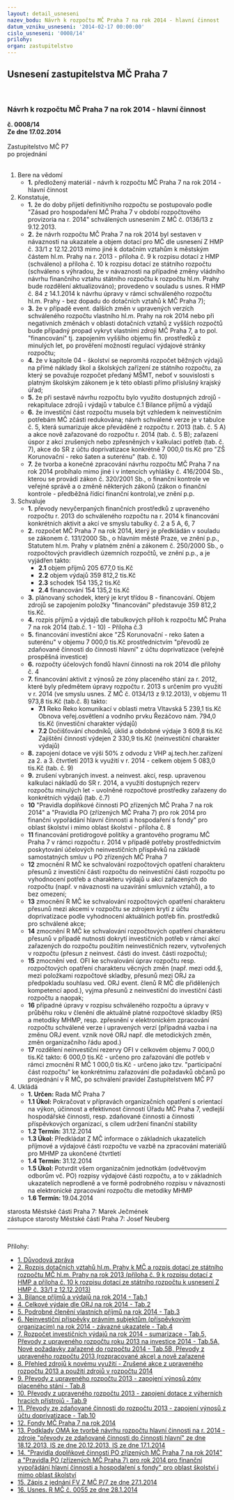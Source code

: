 ```yaml
---
layout: detail_usneseni
nazev_bodu: Návrh k rozpočtu MČ Praha 7 na rok 2014 - hlavní činnost
datum_vzniku_usneseni: '2014-02-17 00:00:00'
cislo_usneseni: '0008/14'
prilohy: 
organ: zastupitelstvo
---
```

<div id="ucUsn_pList" class="usn">
	<span><h2>Usnesení zastupitelstva MČ Praha 7 </h2>
<br></span><div class="standBody">
<span><h3>Návrh k rozpočtu MČ Praha 7 na rok 2014 - hlavní činnost</h3></span><div class="center">
		<strong>č. 0008/14</strong><br>
	</div>
<div class="center">
		<strong>Ze dne 17.02.2014</strong><br><br>
	</div>Zastupitelstvo MČ P7<br> po projednání<br><br><ol>
<li>Bere na vědomí<ul><li>
<strong>1.</strong> předložený materiál - návrh k rozpočtu MČ Praha 7 na rok 2014 - hlavní činnost</li></ul>
</li>
<li>Konstatuje,<ul>
<li>
<strong>1.</strong> že do doby přijetí definitivního rozpočtu se postupovalo podle "Zásad pro hospodaření MČ Praha 7 v období rozpočtového provizoria na r. 2014" schválených usnesením Z MČ č. 0136/13  z 9.12.2013.</li>
<li>
<strong>2.</strong> že návrh rozpočtu MČ Praha 7 na rok 2014 byl sestaven v návaznosti na ukazatele a objem dotací pro MČ dle usnesení Z HMP č. 33/1 z 12.12.2013 mimo jiné k dotačním vztahům k městským částem hl.m. Prahy na r. 2013 - příloha č. 9 k rozpisu dotací z HMP (schváleno)  a příloha č. 10  k  rozpisu dotací ze státního rozpočtu (schváleno s výhradou, že v návaznosti na případné změny vládního návrhu finančního vztahu státního rozpočtu k rozpočtu hl.m. Prahy bude rozdělení aktualizováno); provedeno v souladu s usnes. R HMP č. 84 z 14.1.2014 k návrhu úpravy v rámci schváleného rozpočtu hl.m. Prahy - bez dopadu do dotačních vztahů k MČ Praha 7);</li>
<li>
<strong>3.</strong> že v případě event. dalších změn v upravených  verzích schváleného  rozpočtu vlastního hl.m. Prahy na rok 2014 nebo při negativních  změnách v oblasti dotačních vztahů z vyšších rozpočtů bude případný propad vykryt vlastními zdroji MČ Praha 7, a to pol. "financování" tj. zapojením vyššího objemu fin. prostředků z minulých let,  po prověření možností regulací výdajové stránky rozpočtu;</li>
<li>
<strong>4.</strong> že v kapitole 04 - školství se nepromítá rozpočet běžných výdajů na přímé náklady škol a školských zařízení ze státního rozpočtu, za který se  považuje rozpočet předaný MŠMT, neboť v souvislosti s platným školským zákonem je k této oblasti přímo příslušný krajský úřad; </li>
<li>
<strong>5.</strong> že při sestavě návrhu rozpočtu bylo využito dostupných zdrojů - rekapitulace zdrojů i výdajů v tabulce č.1 Bilance příjmů a výdajů </li>
<li>
<strong>6.</strong> že investiční část  rozpočtu musela být vzhledem k neinvestičním potřebám MČ zčásti redukována; návrh schválené verze je v tabulce č. 5, která sumarizuje akce převáděné z rozpočtu r. 2013  (tab. č. 5 A) a akce nově zařazované do rozpočtu r. 2014 (tab. č. 5 B); zařazení úspor z akcí zrušených nebo zpřesněných v kalkulaci potřeb (tab. č. 7),  akce do SR z účtu doprivatizace  konkrétně 7 000,0 tis.Kč pro  "ZŠ Korunovační - reko šaten a suterénu" (tab. č. 10)</li>
<li>
<strong>7.</strong> že tvorba a konečné zpracování návrhu rozpočtu MČ Praha 7 na rok 2014 probíhalo mimo jiné i v intencích vyhlášky č. 416/2004 Sb., kterou se provádí zákon č. 320/2001 Sb.,  o finanční kontrole ve veřejné správě a o změně některých zákonů (zákon o finanční kontrole - předběžná řídící finanční kontrola),ve znění p.p.</li>
</ul>
</li>
<li>Schvaluje<ul>
<li>
<strong>1.</strong> převody nevyčerpaných finančních prostředků z upraveného rozpočtu r. 2013 do schváleného rozpočtu na r. 2014 k  financování konkrétních aktivit a akcí ve smyslu tabulky č. 2 a 5 A, 6, 7 </li>
<li>
<strong>2.</strong> rozpočet MČ Praha 7 na rok 2014, který je předkládán v souladu se zákonem č. 131/2000 Sb., o hlavním městě Praze, ve znění p.p., Statutem hl.m. Prahy v platném znění a zákonem č. 250/2000 Sb., o rozpočtových pravidlech územních rozpočtů, ve znění p.p., a je vyjádřen takto:<ul>
<li>
<strong>2.1</strong> objem příjmů  205 677,0 tis.Kč</li>
<li>
<strong>2.2</strong> objem výdajů  359 812,2 tis.Kč</li>
<li>
<strong>2.3</strong> schodek           154 135,2 tis.Kč</li>
<li>
<strong>2.4</strong> financování      154 135,2 tis.Kč</li>
</ul>
</li>
<li>
<strong>3.</strong> plánovaný schodek, který je kryt třídou 8 - financování. Objem zdrojů se zapojením položky "financování" představuje 359 812,2 tis.Kč.</li>
<li>
<strong>4.</strong> rozpis příjmů a výdajů dle tabulkových příloh k rozpočtu MČ Praha 7 na rok 2014 (tab.č. 1 - 10)  - Příloha č.3 </li>
<li>
<strong>5.</strong> financování investiční akce "ZŠ Korunovační - reko šaten a suterénu" v objemu   7 000,0 tis.Kč prostřednictvím "převodů ze zdaňované činnosti do činnosti hlavní" z účtu doprivatizace (veřejně prospěšná investice) </li>
<li>
<strong>6.</strong> rozpočty účelových fondů hlavní činnosti na rok 2014 dle přílohy č. 4    </li>
<li>
<strong>7.</strong> financování aktivit z  výnosů ze zóny placeného stání za r. 2012, které byly předmětem úpravy rozpočtu r. 2013 s určením pro využití v r. 2014 (ve smyslu usnes. Z MČ č. 0134/13 z 9.12.2013), v objemu 11 973,8 tis.Kč (tab.č. 8)  takto:<ul>
<li>
<strong>7.1</strong> Reko Reko komunikací v oblasti metra Vltavská                    5 239,1 tis.Kč Obnova veřej.osvětlení a vodního prvku Řezáčovo nám.           794,0 tis.Kč (investiční charakter výdajů)</li>
<li>
<strong>7.2</strong> Dočišťování chodníků, úklid a obdobné výdaje                       3 609,8 tis.Kč Zajištění činností výdejen                                                         2 330,9 tis.Kč (neinvestiční charakter výdajů)</li>
</ul>
</li>
<li>
<strong>8.</strong> zapojení dotace ve výši 50% z odvodu z VHP aj.tech.her.zařízení za 2. a 3. čtvrtletí 2013 k využití v r. 2014 - celkem objem 5 083,0 tis.Kč (tab. č. 9)</li>
<li>
<strong>9.</strong> zrušení vybraných invest. a neinvest. akcí, resp. upravenou kalkulaci nákladů do SR r. 2014, a  využití dostupných rezerv rozpočtu minulých let - uvolněné rozpočtové prostředky zařazeny do konkrétních výdajů (tab. č.7)</li>
<li>
<strong>10</strong> "Pravidla doplňkové činnosti PO zřízených MČ Praha 7 na rok 2014" a  "Pravidla PO (zřízených MČ Praha 7) pro rok 2014 pro  finanční vypořádání hlavní činnosti a hospodaření s fondy"  pro oblast školství i mimo oblast školství - příloha č. 8</li>
<li>
<strong>11</strong> financování protidrogové politiky a grantového programu MČ Praha 7 v rámci rozpočtu r. 2014 v případě potřeby prostřednictvím poskytování účelových neinvestičních příspěvků na základě samostatných smluv u PO zřízených MČ Praha 7 </li>
<li>
<strong>12</strong> zmocnění R MČ ke schvalování rozpočtových opatření charakteru přesunů  z investiční části rozpočtu do neinvestiční části rozpočtu po vyhodnocení potřeb a charakteru výdajů u akcí zařazených do rozpočtu  (např. v návaznosti na uzavírání smluvních vztahů), a to bez omezení;</li>
<li>
<strong>13</strong> zmocnění R MČ ke schvalování rozpočtových opatření charakteru přesunů mezi akcemi v rozpočtu  se zdrojem krytí z účtu doprivatizace  podle vyhodnocení aktuálních potřeb fin. prostředků  pro schválené akce;</li>
<li>
<strong>14</strong> zmocnění R MČ ke schvalování rozpočtových opatření charakteru přesunů  v případě nutnosti dokrytí investičních potřeb v rámci akcí zařazených do rozpočtu použitím neinvestičních rezerv, vytvořených v rozpočtu (přesun z neinvest. části do invest. části rozpočtu); </li>
<li>
<strong>15</strong> zmocnění ved. OFI ke schvalování úprav rozpočtu resp. rozpočtových opatření charakteru věcných změn (např. mezi odd.§, mezi položkami rozpočtové skladby, přesunů mezi ORJ za předpokladu souhlasu  ved. ORJ event. členů R MČ dle přidělených kompetencí apod.),  vyjma přesunů z neinvestiční do investiční části rozpočtu a naopak;</li>
<li>
<strong>16</strong> případné úpravy v rozpisu schváleného rozpočtu a úpravy v průběhu roku  v členění dle aktuálně platné rozpočtové skladby (RS) a metodiky MHMP, resp. zpřesnění v elektronickém zpracování rozpočtu schválené verze i upravených verzí (případná vazba i na změnu ORJ event. vznik nové ORJ např. dle metodických změn, změn  organizačního řádu apod.)</li>
<li>
<strong>17</strong> rozdělení neinvestiční rezervy OFI v celkovém objemu 7 000,0 tis.Kč takto:       6 000,0 tis.Kč - určeno pro zařazování dle potřeb v rámci zmocnění R MČ 1 000,0 tis.Kč - určeno jako tzv. "participační část rozpočtu" ke konkrétnímu   zařazování dle požadavků občanů po projednání v R MČ, po schválení pravidel Zastupitelstvem MČ P7</li>
</ul>
</li>
<li>Ukládá<ul>
<li>
<strong>1. Určen: </strong>Rada MČ Praha 7</li>
<li>
<strong>1.1 Úkol: </strong>Pokračovat v přípravách  organizačních opatření s orientací na výkon, účinnost a efektivnost činností Úřadu MČ Praha 7, vedlejší hospodářské činnosti, resp. zdaňované činnosti a činnosti příspěvkových organizací,  s cílem udržení finanční stability</li>
<li>
<strong>1.2 Termín: </strong>31.12.2014</li>
<li>
<strong>1.3 Úkol: </strong>Předkládat Z MČ informace o základních ukazatelích příjmové a výdajové části rozpočtu ve vazbě na zpracování materiálů pro MHMP za ukončené čtvrtletí</li>
<li>
<strong>1.4 Termín: </strong>31.12.2014</li>
<li>
<strong>1.5 Úkol: </strong>Potvrdit všem organizačním jednotkám (odvětvovým odborům vč. PO) rozpisy výdajové části rozpočtu, a to v základních ukazatelích neprodleně a ve formě podrobného rozpisu v návaznosti na elektronické zpracování rozpočtu dle metodiky MHMP</li>
<li>
<strong>1.6 Termín: </strong>19.04.2014</li>
</ul>
</li>
</ol>starosta Městské části Praha 7: Marek Ječmének<br>zástupce starosty Městské části Praha 7: Josef Neuberg<hr>
<br>Přílohy: <ul>
<li><a href="/zdroj.aspx?typ=4&amp;id=54597&amp;sh=1519164021" target="_blank" title="Soubor (.doc 579,5 kB)-nové okno">1. Důvodová zpráva</a></li> <li><a href="/zdroj.aspx?typ=4&amp;id=54598&amp;sh=1519756629" target="_blank" title="Soubor (.pdf 502,4 kB)-nové okno">2. Rozpis dotačních vztahů hl.m. Prahy k MČ a rozpis dotací ze státního rozpočtu MČ hl.m. Prahy  na rok 2013   (příloha č. 9 k rozpisu dotací z HMP a příloha č. 10  k  rozpisu dotací ze státního rozpočtu k usnesení Z HMP č. 33/1 z 12.12.2013)</a></li> <li><a href="/zdroj.aspx?typ=4&amp;id=54599&amp;sh=1519792437" target="_blank" title="Soubor (.xls 49 kB)-nové okno">3. Bilance příjmů a výdajů na rok 2014 - Tab.1</a></li> <li><a href="/zdroj.aspx?typ=4&amp;id=54600&amp;sh=-1727495019" target="_blank" title="Soubor (.xls 103 kB)-nové okno">4. Celkové výdaje dle ORJ na rok 2014 - Tab.2 </a></li> <li><a href="/zdroj.aspx?typ=4&amp;id=54601&amp;sh=-1727521803" target="_blank" title="Soubor (.xls 34 kB)-nové okno">5. Podrobné členění vlastních příjmů na rok 2014 - Tab.3</a></li> <li><a href="/zdroj.aspx?typ=4&amp;id=54602&amp;sh=-1727418539" target="_blank" title="Soubor (.xls 29,5 kB)-nové okno">6. Neinvestiční příspěvky právním subjektům (příspěvkovým organizacím) na rok 2014 - závazné ukazatele - Tab.4</a></li> <li><a href="/zdroj.aspx?typ=4&amp;id=54603&amp;sh=-1727454283" target="_blank" title="Soubor (.xls 389 kB)-nové okno">7. Rozpočet investičních výdajů na rok 2014 - sumarizace - Tab.5, Převody z upraveného rozpočtu roku 2013 na investice 2014 - Tab.5A, Nové požadavky zařazené do rozpočtu 2014 - Tab.5B, Převody z upraveného rozpočtu 2013 (rozpracované akce) a nově zařazené</a></li> <li><a href="/zdroj.aspx?typ=4&amp;id=54604&amp;sh=-1727359211" target="_blank" title="Soubor (.xls 42,5 kB)-nové okno">8. Přehled zdrojů k novému využití - Zrušené akce z upraveného rozpočtu 2013 a použití zdrojů v rozpočtu 2014 </a></li> <li><a href="/zdroj.aspx?typ=4&amp;id=54605&amp;sh=-1727387019" target="_blank" title="Soubor (.xls 29,5 kB)-nové okno">9. Převody z upraveného rozpočtu 2013 - zapojení výnosů zóny placeného stání - Tab.8</a></li> <li><a href="/zdroj.aspx?typ=4&amp;id=54606&amp;sh=-1727283243" target="_blank" title="Soubor (.xls 32 kB)-nové okno">10. Převody z upraveného rozpočtu 2013 - zapojení dotace z výherních hracích přístrojů - Tab.9 </a></li> <li><a href="/zdroj.aspx?typ=4&amp;id=54607&amp;sh=-1727319499" target="_blank" title="Soubor (.xls 28,5 kB)-nové okno">11. Převody ze zdaňované činnosti do rozpočtu 2013 - zapojení výnosů z účtu doprivatizace - Tab.10</a></li> <li><a href="/zdroj.aspx?typ=4&amp;id=54608&amp;sh=-1726796907" target="_blank" title="Soubor (.doc 125 kB)-nové okno">12. Fondy MČ Praha 7 na rok 2014</a></li> <li><a href="/zdroj.aspx?typ=4&amp;id=54609&amp;sh=-1726693643" target="_blank" title="Soubor (.pdf 778,9 kB)-nové okno">13. Podklady OMA ke tvorbě návrhu rozpočtu hlavní činnosti na r. 2014 - zdroje "převody ze zdaňované činnosti do činnosti hlavní" ze dne 18.12.2013, IS ze dne 20.12.2013, IS ze dne 17.1.2014 </a></li> <li><a href="/zdroj.aspx?typ=4&amp;id=54610&amp;sh=-301595595" target="_blank" title="Soubor (.doc 107,5 kB)-nové okno">14. "Pravidla doplňkové činnosti PO zřízených MČ Praha 7 na rok 2014" a  "Pravidla PO (zřízených MČ Praha 7) pro rok 2014 pro  finanční vypořádání hlavní činnosti a hospodaření s fondy"  pro oblast školství i mimo oblast školství</a></li> <li><a href="/zdroj.aspx?typ=4&amp;id=54611&amp;sh=-301492075" target="_blank" title="Soubor (.pdf 861,4 kB)-nové okno">15. Zápis z jednání FV Z MČ P/7 ze dne 27.1.2014 </a></li> <li><a href="/zdroj.aspx?typ=4&amp;id=54612&amp;sh=-301519627" target="_blank" title="Soubor (.doc 54,5 kB)-nové okno">16. Usnes. R MČ č.  0055 ze dne 28.1.2014</a></li> </ul>
</div>
</div>